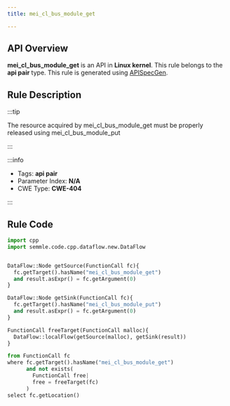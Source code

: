 ```yaml
---
title: mei_cl_bus_module_get

---
```



## API Overview
**mei_cl_bus_module_get** is an API in **Linux kernel**. This rule belongs to the **api pair** type. This rule is generated using [APISpecGen](../../tools/APISpecGen).
## Rule Description

:::tip

The resource acquired by mei_cl_bus_module_get must be properly released using mei_cl_bus_module_put

:::

:::info

- Tags: **api pair**
- Parameter Index: **N/A**
- CWE Type: **CWE-404**

:::

## Rule Code
```python
import cpp
import semmle.code.cpp.dataflow.new.DataFlow


DataFlow::Node getSource(FunctionCall fc){
  fc.getTarget().hasName("mei_cl_bus_module_get")
  and result.asExpr() = fc.getArgument(0)
}

DataFlow::Node getSink(FunctionCall fc){
  fc.getTarget().hasName("mei_cl_bus_module_put")
  and result.asExpr() = fc.getArgument(0)
}

FunctionCall freeTarget(FunctionCall malloc){
  DataFlow::localFlow(getSource(malloc), getSink(result))
}

from FunctionCall fc
where fc.getTarget().hasName("mei_cl_bus_module_get")
      and not exists(
        FunctionCall free| 
        free = freeTarget(fc)
      )
select fc.getLocation()

    
```